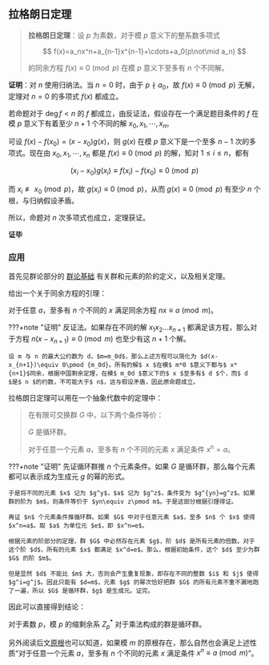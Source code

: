 ## 拉格朗日定理

> **拉格朗日定理**：设 $p$ 为素数，对于模 $p$ 意义下的整系数多项式
>
> $$
> f(x)=a_nx^n+a_{n-1}x^{n-1}+\cdots+a_0(p\not\mid a_n)
> $$
>
> 的同余方程 $f(x)\equiv 0\pmod p$ 在模 $p$ 意义下至多有 $n$ 个不同解。

**证明**：对 $n$ 使用归纳法。当 $n=0$ 时，由于 $p\nmid a_0$，故 $f(x)\equiv 0\pmod p$ 无解，定理对 $n=0$ 的多项式 $f(x)$ 都成立。

若命题对于 $\deg f<n$ 的 $f$ 都成立，由反证法，假设存在一个满足题目条件的 $f$ 在模 $p$ 意义下有着至少 $n+1$ 个不同的解 $x_0,x_1,\cdots,x_{n}$。

可设 $f(x)-f(x_0)=(x-x_0)g(x)$，则 $g(x)$ 在模 $p$ 意义下是一个至多 $n-1$ 次的多项式。现在由 $x_0,x_1,\cdots,x_n$ 都是 $f(x)\equiv 0\pmod p$ 的解，知对 $1\leq i\leq n$，都有

$$
(x_i-x_0)g(x_i)\equiv f(x_i)-f(x_0)\equiv 0\pmod p
$$

而 $x_i \not\equiv x_0 \pmod p$，故 $g(x_i)\equiv 0\pmod p$，从而 $g(x)\equiv 0\pmod p$ 有至少 $n$ 个根，与归纳假设矛盾。

所以，命题对 $n$ 次多项式也成立，定理获证。

**证毕**

### 应用

首先见群论部分的 [群论基础](../group-theory.md) 有关群和元素的阶的定义，以及相关定理。

给出一个关于同余方程的引理：

对于任意 $a$，至多有 $n$ 个不同的 $x$ 满足同余方程 $nx\equiv a\pmod m$。

???+note "证明"
    反证法。如果存在不同的解 $x_1  x_2\ldots x_{n+1}$ 都满足该方程，那么对于方程 $n(x-x_{n+1})\equiv 0\pmod m$ 也至少有这 $n+1$ 个解。
    
    设 m 与 n 的最大公约数为 d，$m=m_0d$，那么上述方程可以简化为 $d(x-x_{n+1})\equiv 0\pmod {m_0d}。所有的解$ x $在模$ m*0 $意义下都与$ x*{n+1}$同余，根据中国剩余定理，在模$ m_0d $意义下的$ x $至多有$ d $个，而$ d $是$ n $的约数，不可能大于$ n$，这与假设矛盾，因此原命题成立。

拉格朗日定理可以用在一个抽象代数中的定理中：

> 在有限可交换群 $G$ 中，以下两个条件等价：
>
> $G$ 是循环群。
>
> 对于任意一个元素 $a$，至多有 $n$ 个不同的元素 $x$ 满足条件 $x^n=a$。

???+note "证明"
    先证循环群推 $n$ 个元素条件。如果 $G$ 是循环群，那么每个元素都可以表示成为生成元 $g$ 的幂的形式。
    
    于是将不同的元素 $x$ 记为 $g^y$，$a$ 记为 $g^z$，条件变为 $g^{yn}=g^z$。如果群的阶为 $m$，则条件等价于 $yn\equiv z\pmod m$。于是这部分根据引理得证。
    
    再证 $n$ 个元素条件推循环群。如果 $G$ 中对于任意元素 $a$，至多 $n$ 个 $x$ 使得 $x^n=a$。取 $a$ 为单位元 $e$，即 $x^n=e$。
    
    根据元素的阶部分的定理，群 $G$ 中必然存在元素 $g$，阶 $d$ 是所有元素的倍数。对于这个阶 $d$，所有的元素 $x$ 都满足 $x^d=e$。那么，根据初始条件，这个 $d$ 至少为群 $G$ 的阶 $m$。
    
    但是显然 $d$ 不能比 $m$ 大，否则会产生重复现象，即存在不同的整数 $i$ 和 $j$ 使得 $g^i=g^j$。因此只能有 $d=m$，元素 $g$ 的幂次恰好把群 $G$ 的所有元素不重不漏地跑了一遍，所以 $G$ 是循环群，$g$ 是生成元。证完。

因此可以直接得到结论：

对于素数 $p$，模 $p$ 的缩剩余系 $Z_p^\ast$ 对于乘法构成的群是循环群。

另外阅读后文[原根](./primitive-root.md)也可以知道，如果模 $m$ 的原根存在，那么自然也会满足上述性质“对于任意一个元素 $a$，至多有 $n$ 个不同的元素 $x$ 满足条件 $x^n\equiv a\pmod m$”。
